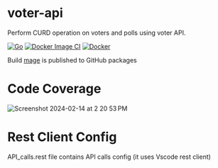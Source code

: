 # voter-api
Perform CURD operation on voters and polls using voter API.

[![Go](https://github.com/abhi2687/voter-api/actions/workflows/go.yml/badge.svg?branch=main)](https://github.com/abhi2687/voter-api/actions/workflows/go.yml)
[![Docker Image CI](https://github.com/abhi2687/voter-api/actions/workflows/docker-image.yml/badge.svg)](https://github.com/abhi2687/voter-api/actions/workflows/docker-image.yml)
[![Docker](https://github.com/abhi2687/voter-api/actions/workflows/docker-publish.yml/badge.svg)](https://github.com/abhi2687/voter-api/actions/workflows/docker-publish.yml)

Build [mage](https://github.com/abhi2687/voter-api/pkgs/container/voter-api) is published to GitHub packages

# Code Coverage

![Screenshot 2024-02-14 at 2 20 53 PM](https://github.com/abhi2687/voter-api/assets/11943434/39b8a63a-db4e-4847-895a-367c38bb4d4c)

# Rest Client Config
API_calls.rest file contains API calls config (it uses Vscode rest client)


